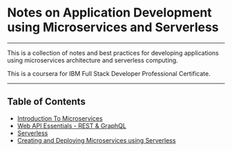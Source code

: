 # Notes on Application Development using Microservices and Serverless

---

This is a collection of notes and best practices for developing applications using microservices architecture and serverless computing.

This is a coursera for IBM Full Stack Developer Professional Certificate.

---

## Table of Contents

- [Introduction To Microservices](./Module1/IntroToMicroservices.md)
- [Web API Essentials - REST & GraphQL](./Module2/WebAPIEssentials_RESTandGraphQL.md)
- [Serverless](./Module3/Serverless.md)
- [Creating and Deploying Microservices using Serverless](./Module4/MicroservicesUsingServerless.md)
